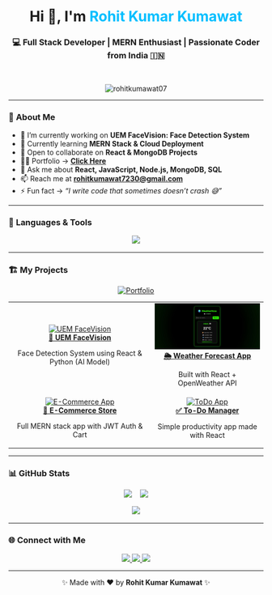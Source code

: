 <!-- Modern GitHub Profile README with Project Showcase -->
<h1 align="center">Hi 👋, I'm <span style="color:#00BFFF;">Rohit Kumar Kumawat</span></h1>
<h3 align="center">💻 Full Stack Developer | MERN Enthusiast | Passionate Coder from India 🇮🇳</h3>

<br/>

<p align="center">
  <img src="https://komarev.com/ghpvc/?username=rohitkumawat07&label=Profile%20Views&color=00BFFF&style=flat-square" alt="rohitkumawat07" />
</p>

---

### 🚀 **About Me**
- 🔭 I’m currently working on **UEM FaceVision: Face Detection System**
- 🌱 Currently learning **MERN Stack & Cloud Deployment**
- 🤝 Open to collaborate on **React & MongoDB Projects**
- 👨‍💻 Portfolio → [**Click Here**](https://my-portfolio-ten-zeta-22.vercel.app/)
- 💬 Ask me about **React, JavaScript, Node.js, MongoDB, SQL**
- 📫 Reach me at **rohitkumawat7230@gmail.com**
- ⚡ Fun fact → *“I write code that sometimes doesn’t crash 😅”*

---

### 🧠 **Languages & Tools**
<p align="center">
  <img src="https://skillicons.dev/icons?i=html,css,js,react,nodejs,express,mongodb,java,python,git,bootstrap,tailwind,mysql,aws&theme=light" />
</p>

---

### 🏗️ **My Projects**

<p align="center">
  <a href="https://my-portfolio-ten-zeta-22.vercel.app/" target="_blank">
    <img src="https://img.shields.io/badge/🌐_Visit_My_Portfolio-blue?style=for-the-badge" alt="Portfolio"/>
  </a>
</p>

<table align="center">
  <tr>
    <td align="center">
      <a href="https://uem-facevision.vercel.app/" target="_blank">
        <img src="https://i.ibb.co/5KDfWCB/facedetection.jpg" width="250px" alt="UEM FaceVision"/>
        <br/>
        <b>🧠 UEM FaceVision</b>
      </a>
      <p>Face Detection System using React & Python (AI Model)</p>
    </td>
   <td align="center">
  <a href="https://rohitkumawat07.github.io/weather-app/" target="_blank">
    <img src="https://github.com/rohitkumawat07/rohitkumawat07/blob/main/weatherapp.jpg?raw=true" width="250px" alt="Weather App"/>
    <br/>
    <b>🌦️ Weather Forecast App</b>
  </a>
  <p>Built with React + OpenWeather API</p>
</td>

  </tr>
  <tr>
    <td align="center">
      <a href="https://ecommerce-rohit07.vercel.app/" target="_blank">
        <img src="https://i.ibb.co/0r9p5Vv/ecommerce.jpg" width="250px" alt="E-Commerce App"/>
        <br/>
        <b>🛒 E-Commerce Store</b>
      </a>
      <p>Full MERN stack app with JWT Auth & Cart</p>
    </td>
    <td align="center">
      <a href="https://github.com/rohitkumawat07/todo-react-app" target="_blank">
        <img src="https://i.ibb.co/GvpKH1P/todoapp.jpg" width="250px" alt="ToDo App"/>
        <br/>
        <b>✅ To-Do Manager</b>
      </a>
      <p>Simple productivity app made with React</p>
    </td>
  </tr>
</table>

---

### 📊 **GitHub Stats**
<p align="center">
  <img src="https://github-readme-stats.vercel.app/api?username=rohitkumawat07&show_icons=true&theme=tokyonight&hide_border=true" height="150px"/>
  &nbsp;&nbsp;
  <img src="https://github-readme-stats.vercel.app/api/top-langs/?username=rohitkumawat07&layout=compact&theme=tokyonight&hide_border=true" height="150px"/>
</p>

<p align="center">
  <img src="https://github-readme-streak-stats.herokuapp.com/?user=rohitkumawat07&theme=tokyonight&hide_border=true" height="150px" />
</p>

---

### 🌐 **Connect with Me**
<p align="center">
  <a href="https://linkedin.com/in/rohit-kumar-kumawat" target="_blank">
    <img src="https://img.shields.io/badge/LinkedIn-0077B5?style=for-the-badge&logo=linkedin&logoColor=white"/>
  </a>
  <a href="mailto:rohitkumawat7230@gmail.com" target="_blank">
    <img src="https://img.shields.io/badge/Gmail-D14836?style=for-the-badge&logo=gmail&logoColor=white"/>
  </a>
  <a href="https://github.com/rohitkumawat07" target="_blank">
    <img src="https://img.shields.io/badge/GitHub-181717?style=for-the-badge&logo=github&logoColor=white"/>
  </a>
</p>

---

<p align="center">✨ Made with ❤️ by <b>Rohit Kumar Kumawat</b> ✨</p>
